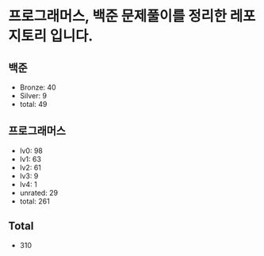 # 프로그래머스, 백준 문제풀이를 정리한 레포지토리 입니다. 

## 백준
- Bronze: 40
- Silver: 9
- total: 49

## 프로그래머스
- lv0: 98
- lv1: 63
- lv2: 61
- lv3: 9
- lv4: 1
- unrated: 29
- total: 261

## Total
- 310

